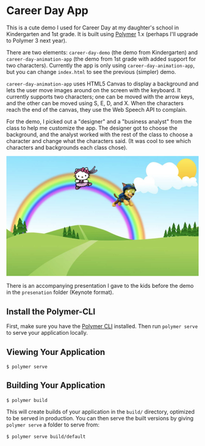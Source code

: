 # Career Day App

This is a cute demo I used for Career Day at my daughter's school in Kindergarten and 1st grade. It is built using [Polymer](https://www.polymer-project.org/) 1.x (perhaps I'll upgrade to Polymer 3 next year).

There are two elements: `career-day-demo` (the demo from Kindergarten) and `career-day-animation-app` (the demo from 1st grade 
with added support for two characters). Currently the app is only using `career-day-animation-app`, but you can change `index.html` 
to see the previous (simpler) demo.

`career-day-animation-app` uses HTML5 Canvas to display a background and lets the user move images around on the screen with 
the keyboard. It currently supports two characters; one can be moved with the arrow keys, and the other can be moved using S, E, D, and X. 
When the characters reach the end of the canvas, they use the Web Speech API to complain. 

For the demo, I picked out a "designer" and a "business analyst" from the class to help me customize the app. The designer got to choose the 
background, and the analyst worked with the rest of the class to choose a character and change what the characters said. 
(It was cool to see which characters and backgrounds each class chose).

![screenshot](/images/screenshot.png)

There is an accompanying presentation I gave to the kids before the demo in the `presenation` folder (Keynote format).

## Install the Polymer-CLI

First, make sure you have the [Polymer CLI](https://www.npmjs.com/package/polymer-cli) installed. Then run `polymer serve` to serve your application locally.

## Viewing Your Application

```
$ polymer serve
```

## Building Your Application

```
$ polymer build
```

This will create builds of your application in the `build/` directory, optimized to be served in production. You can then serve the built versions by giving `polymer serve` a folder to serve from:

```
$ polymer serve build/default
```
